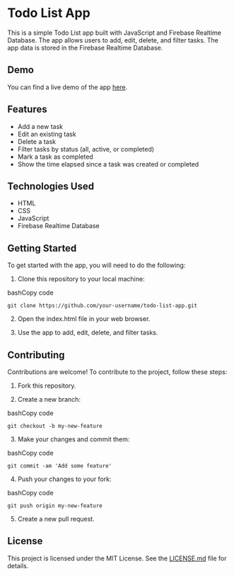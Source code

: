 Todo List App
=============

This is a simple Todo List app built with JavaScript and Firebase Realtime Database. The app allows users to add, edit, delete, and filter tasks. The app data is stored in the Firebase Realtime Database.

Demo
----

You can find a live demo of the app [here](https://bzzyfmly.github.io/todo-firebase/).

Features
--------

*   Add a new task
*   Edit an existing task
*   Delete a task
*   Filter tasks by status (all, active, or completed)
*   Mark a task as completed
*   Show the time elapsed since a task was created or completed

Technologies Used
-----------------

*   HTML
*   CSS
*   JavaScript
*   Firebase Realtime Database

Getting Started
---------------

To get started with the app, you will need to do the following:

1.  Clone this repository to your local machine:

bashCopy code

`git clone https://github.com/your-username/todo-list-app.git`

2.  Open the index.html file in your web browser.

3.  Use the app to add, edit, delete, and filter tasks.


Contributing
------------

Contributions are welcome! To contribute to the project, follow these steps:

1.  Fork this repository.

2.  Create a new branch:


bashCopy code

`git checkout -b my-new-feature`

3.  Make your changes and commit them:

bashCopy code

`git commit -am 'Add some feature'`

4.  Push your changes to your fork:

bashCopy code

`git push origin my-new-feature`

5.  Create a new pull request.

License
-------

This project is licensed under the MIT License. See the [LICENSE.md](LICENSE.md) file for details.